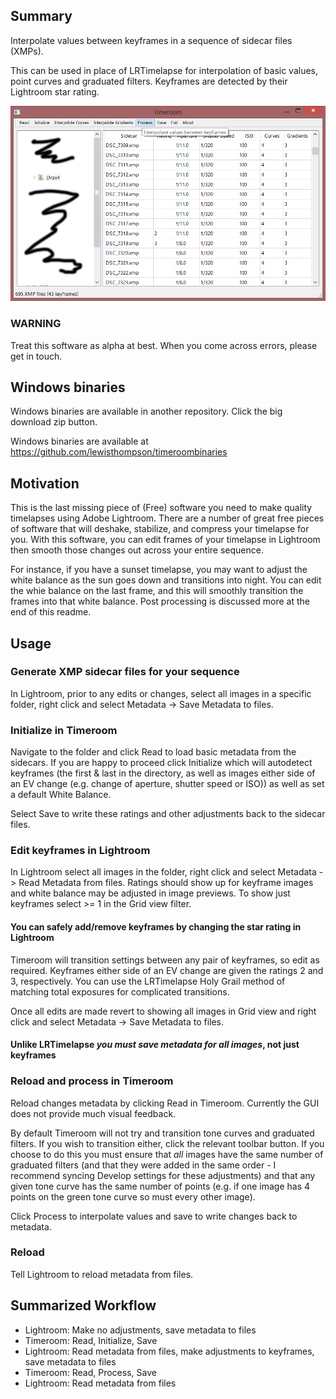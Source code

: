 ## Summary
Interpolate values between keyframes in a sequence of sidecar files (XMPs).

This can be used in place of LRTimelapse for interpolation of basic values, point curves and graduated filters.  Keyframes are detected by their Lightroom star rating.

![Timeroom on Windows](/screenshots/timeroom.png)

### WARNING
Treat this software as alpha at best.  When you come across errors, please get in touch.

## Windows binaries
Windows binaries are available in another repository.  Click the big download zip button.

Windows binaries are available at https://github.com/lewisthompson/timeroombinaries

## Motivation

This is the last missing piece of (Free) software you need to make quality timelapses using Adobe Lightroom. There are a number of great free pieces of software that will deshake, stabilize, and compress your timelapse for you. With this software, you can edit frames of your timelapse in Lightroom then smooth those changes out across your entire sequence.

For instance, if you have a sunset timelapse, you may want to adjust the white balance as the sun goes down and transitions into night.  You can edit the whie balance on the last frame, and this will smoothly transition the frames into that white balance.  Post processing is discussed more at the end of this readme.

## Usage

### Generate XMP sidecar files for your sequence
In Lightroom, prior to any edits or changes, select all images in a specific folder, right click and select Metadata -> Save Metadata to files.

### Initialize in Timeroom
Navigate to the folder and click Read to load basic metadata from the sidecars.  If you are happy to proceed click Initialize which will autodetect keyframes (the first & last in the directory, as well as images either side of an EV change (e.g. change of aperture, shutter speed or ISO)) as well as set a default White Balance.

Select Save to write these ratings and other adjustments back to the sidecar files.

### Edit keyframes in Lightroom
In Lightroom select all images in the folder, right click and select Metadata -> Read Metadata from files.  Ratings should show up for keyframe images and white balance may be adjusted in image previews.  To show just keyframes select >= 1 in the Grid view filter.
#### You can safely add/remove keyframes by changing the star rating in Lightroom
Timeroom will transition settings between any pair of keyframes, so edit as required.  Keyframes either side of an EV change are given the ratings 2 and 3, respectively.  You can use the LRTimelapse Holy Grail method of matching total exposures for complicated transitions.

Once all edits are made revert to showing all images in Grid view and right click and select Metadata -> Save Metadata to files.
#### Unlike LRTimelapse *you must save metadata for all images*, not just keyframes

### Reload and process in Timeroom
Reload changes metadata by clicking Read in Timeroom.  Currently the GUI does not provide much visual feedback.

By default Timeroom will not try and transition tone curves and graduated filters.  If you wish to transition either, click the relevant toolbar button.  If you choose to do this you must ensure that *all* images have the same number of graduated filters (and that they were added in the same order - I recommend syncing Develop settings for these adjustments) and that any given tone curve has the same number of points (e.g. if one image has 4 points on the green tone curve so must every other image).

Click Process to interpolate values and save to write changes back to metadata.

### Reload 
Tell Lightroom to reload metadata from files.

## Summarized Workflow

* Lightroom: Make no adjustments, save metadata to files
* Timeroom: Read, Initialize, Save
* Lightroom: Read metadata from files, make adjustments to keyframes, save metadata to files
* Timeroom: Read, Process, Save
* Lightroom: Read metadata from files
